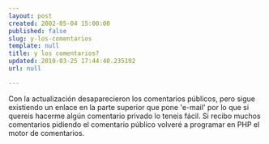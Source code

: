```yaml
---
layout: post
created: 2002-05-04 15:00:00
published: false
slug: y-los-comentarios
template: null
title: y los comentarios?
updated: 2010-03-25 17:44:40.235192
url: null

---
```


Con la actualización desaparecieron los comentarios públicos, pero sigue existiendo un enlace en la parte superior que pone 'e-mail' por lo que si quereis hacerme algún comentario privado lo teneis fácil. Si recibo muchos comentarios pidiendo el comentario público volveré a programar en PHP el motor de comentarios.

